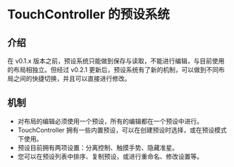 # TouchController 的预设系统

## 介绍

在 v0.1.x 版本之前，预设系统只能做到保存与读取，不能进行编辑，与目前使用的布局相独立。但经过 v0.2.1 更新后，预设系统有了新的机制，可以做到不同布局之间的快捷切换，并且可以直接进行修改。

## 机制

- 对布局的编辑必须使用一个预设，所有的编辑都在一个预设中进行。
- TouchController 拥有一些内置预设，可以在创建预设时选择，或在预设模式下使用。
- 预设目前拥有两项设置：分离控制、触摸手势、隐藏准星。
- 您可以在预设列表中排序、复制预设，或进行重命名、修改设置等。
